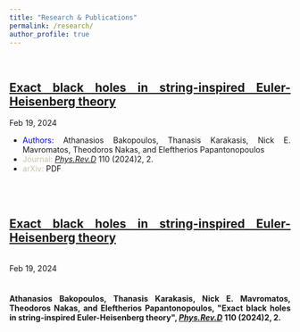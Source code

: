 ```yaml
---
title: "Research & Publications"
permalink: /research/
author_profile: true
---
```


<br>

<!-- For proper citations, refer [INSPIRE-HEP](https://inspirehep.net/authors/1613452?ui-citation-summary=true)
<br>
<br> -->

<div align="justify">

<h2><a href="https://arxiv.org/abs/2402.12459">Exact black holes in string-inspired Euler-Heisenberg theory</a></h2>
<i class="fa fa-fw fa-calendar"></i> Feb 19, 2024
<br> 
<ul>
  <li><span style="color:blue;">Authors:</span> Athanasios Bakopoulos, Thanasis Karakasis, Nick E. Mavromatos, Theodoros Nakas, and Eleftherios Papantonopoulos</li>
  <li><span style="color:#c9c2a7;">Journal:</span> <i><u>Phys.Rev.D</u></i> 110 (2024)2, 2. </li>
  <li><span style="color:#c9c2a7;">arXiv:</span> PDF </li>
</ul>

</div>

<BR>
<br>

<div align="justify">

<a href="https://arxiv.org/abs/2402.12459"><h2><b>Exact black holes in string-inspired Euler-Heisenberg theory</b></h2></a>
<br> 
<i class="fa fa-fw fa-calendar"></i> Feb 19, 2024<br>
<br>
  <h4>Athanasios Bakopoulos, Thanasis Karakasis, Nick E. Mavromatos, <b>Theodoros Nakas</b>, and Eleftherios Papantonopoulos, "Exact black holes in string-inspired Euler-Heisenberg theory", <i><u>Phys.Rev.D</u></i> 110 (2024)2, 2.</h4>

</div>
